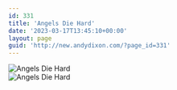 ```yaml
---
id: 331
title: 'Angels Die Hard'
date: '2023-03-17T13:45:10+00:00'
layout: page
guid: 'http://new.andydixon.com/?page_id=331'
---
```


![Angels Die Hard](https://i0.wp.com/assets.g8x2.ldn.idrivee2-23.com/posters/Angels%20Die%20Hard%2001.jpg?w=1200&ssl=1 "Angels Die Hard")  
![Angels Die Hard](https://i0.wp.com/assets.g8x2.ldn.idrivee2-23.com/posters/Angels%20Die%20Hard%2002.jpg?w=1200&ssl=1 "Angels Die Hard")
